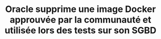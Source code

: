 ---
layout: post
title: "Oracle supprime une image Docker approuvée par la communauté et utilisée lors des tests sur son SGBD"
link: "https://www.developpez.com/actu/246586/Oracle-supprime-une-image-Docker-approuvee-par-la-communaute-et-utilisee-lors-des-tests-sur-son-SGBD-evoquant-une-violation-de-ses-droits-d-auteur/"
canonical: "developpez.com"
tags: [docker, oracle, developpez.com]
excerpt: "Depuis le 13 février 2019, nombreux de ceux qui comptent sur l'image Docker non officielle d'Oracle Database ont rencontré des erreurs quand ils ont essayé d'y accéder; des erreurs laissant croire que l'image a été supprimée du dépôt Docker."
comments: true
---